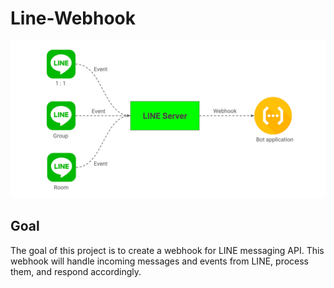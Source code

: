 # Line-Webhook

![Webhook Image](image.png)

## Goal

The goal of this project is to create a webhook for LINE messaging API. This webhook will handle incoming messages and events from LINE, process them, and respond accordingly.
